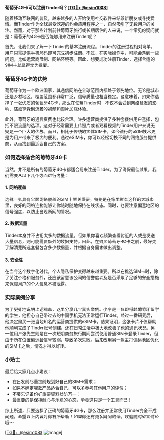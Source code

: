 **葡萄牙4G卡可以注册Tinder吗？[[TG💪+ @esim1088](https://t.me/s/esim1088)]**

随着移动互联网的普及，越来越多的人开始使用社交软件来结识新朋友或寻找爱情。而Tinder作为全球最受欢迎的约会应用程序之一，自然吸引了无数用户的关注。然而，对于那些计划前往葡萄牙旅行或长期居住的人来说，一个常见的疑问就是：葡萄牙的4G卡是否能够用来注册Tinder呢？

首先，让我们来了解一下Tinder的基本注册流程。Tinder的注册过程相对简单，用户只需提供手机号码即可完成初步注册。不过，在实际操作中，可能会遇到一些问题，比如运营商限制、网络环境等。因此，想要成功注册Tinder，选择合适的SIM卡就显得尤为重要。

### 葡萄牙4G卡的优势

葡萄牙作为一个欧洲国家，其通信网络在全球范围内都处于领先地位。无论是城市还是乡村地区，覆盖范围都非常广泛，信号质量也相当稳定。这意味着，如果你选择了一张优质的葡萄牙4G卡，那么在使用Tinder时，不仅不会受到网络延迟的影响，还能享受到流畅的视频和图片加载体验。

此外，葡萄牙的通信资费也比较合理。许多运营商提供了多种套餐供用户选择，包括不限流量的选项。这对于经常需要上传照片或者观看视频的Tinder用户来说无疑是一个巨大的优势。而且，相比于传统的实体SIM卡，如今流行的eSIM技术更是为用户带来了极大的便利。通过eSIM卡，你可以轻松切换不同的网络服务提供商，从而找到最适合自己的方案。

### 如何选择适合的葡萄牙4G卡

当然，并不是所有的葡萄牙4G卡都适合用来注册Tinder。为了确保最佳效果，我们需要从以下几个方面进行考量：

#### 1. 网络覆盖
选择一张具有全面网络覆盖的SIM卡至关重要。特别是在像里斯本这样的大城市里，良好的网络连接能够让你随时随地保持在线状态。同时，也要注意偏远地区的信号强度，以防止出现断网的情况。

#### 2. 数据流量
Tinder本身并不占用太多的数据流量，但如果你喜欢频繁查看附近的人或是发送大量信息，则可能需要额外的数据支持。因此，在购买葡萄牙4G卡之前，最好先了解清楚所选套餐包含多少数据量，并根据自身需求做出调整。

#### 3. 安全性
在当今这个数字化时代，个人隐私保护变得越来越重要。所以在挑选SIM卡时，除了关注价格和服务外，还应该留意该公司的信誉度以及是否采取了足够的安全措施来保障用户的个人信息不被泄露。

### 实际案例分享

为了更好地说明上述观点，这里分享几个真实案例。小李是一位即将赴葡萄牙留学的学生，他担心自己带过去的中国手机无法正常运行Tinder。经过一番研究后，他决定购买一张当地知名的运营商提供的eSIM卡。结果证明，这张卡片不仅帮助他顺利完成了Tinder账号创建，还在日常生活中极大地改善了他的通讯状况。另一位用户张先生则是在一次短期商务旅行期间尝试使用普通SIM卡登录Tinder，但由于所在位置偏远且信号较弱，导致多次失败。后来改用另一款主打偏远地区优化的SIM卡之后，情况才得以好转。

### 小贴士

最后给大家几点小建议：
- 在出发前尽量提前规划好自己的SIM卡需求；
- 如果不确定哪款产品适合自己，可以多参考其他用户的评价；
- 不要忘记备份好重要资料以防万一；
- 最重要的是保持耐心与乐观的心态，毕竟这只是一个工具而已！

综上所述，只要选择了正确的葡萄牙4G卡，那么注册并正常使用Tinder完全不成问题。希望以上内容对你有所帮助！如果你还有更多疑问的话，欢迎随时留言讨论哦～

[[TG💪+ @esim1088](https://t.me/s/esim1088) ![Image](https://i.postimg.cc/4NQfJmqS/Snipaste-2025-05-13-00-14-12.png)]